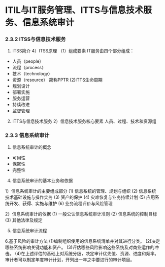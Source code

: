 # ITIL与IT服务管理、ITTS与信息技术服务、信息系统审计

### 2.3.2 ITSS与信息技术服务
1. ITSS简介
4）ITSS原理
（1）组成要素
IT服务由四个部分组成：
+ 人员（people）
+ 流程（process）
+ 技术（technology）
+ 资源（resource）
简称PPTR
(2)ITTS生命周期
+ 规划设计
+ 部署实施
+ 服务运营
+ 持续改进
+ 监督管理

2. ITTS与信息技术服务
2）信息技术服务核心要素
人员、过程、技术和资源组

### 2.3.3 信息系统审计
1. 信息系统审计的概念
+ 可用性
+ 保密性
+ 完整性

4. 信息系统审计的基本业务和依据

1）信息系统审计的主要组成部分
(1) 信息系统的管理、规划与组织
(2) 信息系统技术基础设施与操作实务
(3) 资产的保护
(4) 灾难恢复与业务持续计划
(5) 应用系统开发、获得、实施与维护
(6) 业务流程评价与风险管理

2）信息系统审计的依据
(1) 一般公认信息系统审计准则
(2) 信息系统的控制目标
(3) 其他法律及规定
 
5. 信息系统审计流程

6.基于风险的审计方法
(1)编制组织使用的信息系统清单并对其进行分类。
(2)决定哪些系统影响关键功能和资产。
(3)评估哪些风险影响这些系统及对商业运作的冲击。
(4)在上述评估的基础上对系统分级，决定审计优先值、资源、进度和频率。审计者可以制定年度审计计划，开列出一年之中要进行的审计项目。
